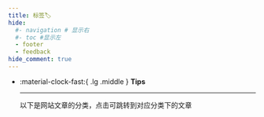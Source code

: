 ```yaml
---
title: 标签🏷
hide:
  #- navigation # 显示右
  #- toc #显示左
  - footer
  - feedback
hide_comment: true
---
```

<!-- # Tags -->

<div class="grid cards" markdown>

-   :material-clock-fast:{ .lg .middle } __Tips__

    ---

    以下是网站文章的分类，点击可跳转到对应分类下的文章

</div>

<!-- material/tags -->